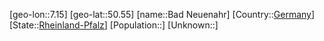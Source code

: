 ﻿---
location: [50.55,7.15]
type: City
tags:
- geo/City


SpocWebEntityId: 28967
isDeleted: false
confidential: public

---
[geo-lon::7.15]
[geo-lat::50.55]
[name::Bad Neuenahr]
[Country::[Germany](geo/Continent/Europe/Germany.md)]
[State::[Rheinland-Pfalz](geo/Continent/Europe/Germany/Rheinland-Pfalz.md)]
[Population::]
[Unknown::]

